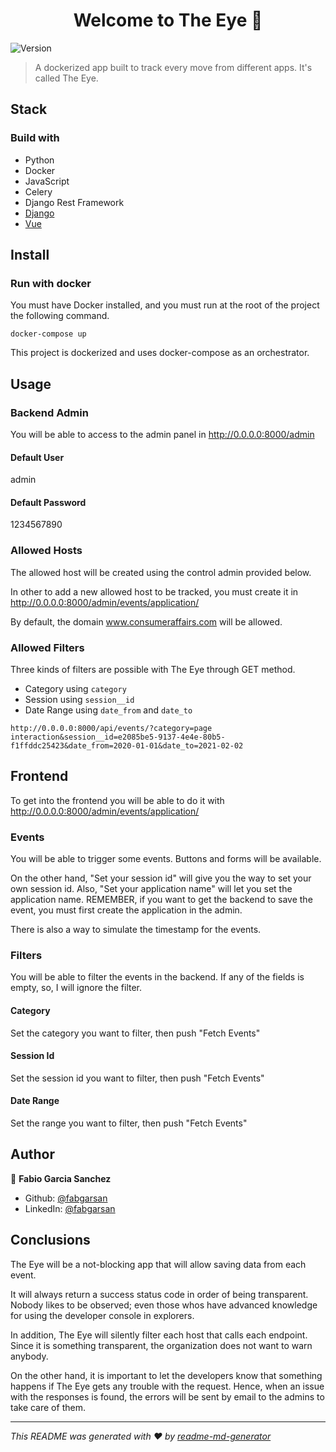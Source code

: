 <h1 align="center">Welcome to The Eye 👋</h1>
<p>
  <img alt="Version" src="https://img.shields.io/badge/version-1.0.0-blue.svg?cacheSeconds=2592000" />
</p>

> A dockerized app built to track every move from different apps. It's called The Eye.

## Stack

### Build with

* Python
* Docker
* JavaScript
* Celery
* Django Rest Framework
* [Django](https://www.djangoproject.com/)
* [Vue](https://vuejs.org/)

## Install

### Run with docker

You must have Docker installed, and you must run at the root of the project the following command.

```
docker-compose up
```

This project is dockerized and uses docker-compose as an orchestrator.

## Usage

### Backend Admin

You will be able to access to the admin panel in http://0.0.0.0:8000/admin

#### Default User

admin

#### Default Password

1234567890

### Allowed Hosts

The allowed host will be created using the control admin provided below.

In other to add a new allowed host to be tracked, you must create it in http://0.0.0.0:8000/admin/events/application/

By default, the domain www.consumeraffairs.com will be allowed.

### Allowed Filters

Three kinds of filters are possible with The Eye through GET method.

- Category using `category`
- Session using `session__id`
- Date Range using `date_from` and `date_to`

`http://0.0.0.0:8000/api/events/?category=page interaction&session__id=e2085be5-9137-4e4e-80b5-f1ffddc25423&date_from=2020-01-01&date_to=2021-02-02`

## Frontend

To get into the frontend you will be able to do it with http://0.0.0.0:8000/admin/events/application/

### Events

You will be able to trigger some events. Buttons and forms will be available.

On the other hand, "Set your session id" will give you the way to set your own session id. Also, "Set your application
name" will let you set the application name. REMEMBER, if you want to get the backend to save the event, you must first
create the application in the admin.

There is also a way to simulate the timestamp for the events.

### Filters

You will be able to filter the events in the backend. If any of the fields is empty, so, I will ignore the filter.

#### Category

Set the category you want to filter, then push "Fetch Events"

#### Session Id

Set the session id you want to filter, then push "Fetch Events"

#### Date Range

Set the range you want to filter, then push "Fetch Events"



## Author

👤 **Fabio Garcia Sanchez**

* Github: [@fabgarsan](https://github.com/fabgarsan)
* LinkedIn: [@fabgarsan](https://linkedin.com/in/fabgarsan)

## Conclusions

The Eye will be a not-blocking app that will allow saving data from each event.

It will always return a success status code in order of being transparent. Nobody likes to be observed; even those whos
have advanced knowledge for using the developer console in explorers.

In addition, The Eye will silently filter each host that calls each endpoint. Since it is something transparent, the
organization does not want to warn anybody.

On the other hand, it is important to let the developers know that something happens if The Eye gets any trouble with
the request. Hence, when an issue with the responses is found, the errors will be sent by email to the admins to take care of
them.

***
_This README was generated with ❤️ by [readme-md-generator](https://github.com/kefranabg/readme-md-generator)_